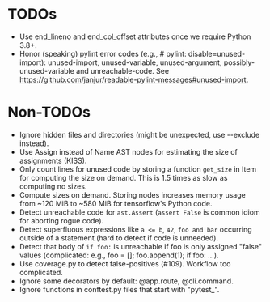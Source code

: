# TODOs

* Use end_lineno and end_col_offset attributes once we require Python
  3.8+.
* Honor (speaking) pylint error codes (e.g., # pylint:
  disable=unused-import): unused-import, unused-variable, unused-argument,
  possibly-unused-variable and unreachable-code. See
  https://github.com/janjur/readable-pylint-messages#unused-import.

# Non-TODOs

* Ignore hidden files and directories (might be unexpected, use
  --exclude instead).
* Use Assign instead of Name AST nodes for estimating the size of
  assignments (KISS).
* Only count lines for unused code by storing a function `get_size` in
  Item for computing the size on demand. This is 1.5 times as slow as
  computing no sizes.
* Compute sizes on demand. Storing nodes increases memory usage from
  ~120 MiB to ~580 MiB for tensorflow's Python code.
* Detect unreachable code for `ast.Assert` (`assert False` is common
  idiom for aborting rogue code).
* Detect superfluous expressions like `a <= b`, `42`, `foo and bar`
  occurring outside of a statement (hard to detect if code is
  unneeded).
* Detect that body of `if foo:` is unreachable if foo is only assigned
  "false" values (complicated: e.g., foo = \[\]; foo.append(1); if
  foo: ...).
* Use coverage.py to detect false-positives (\#109). Workflow too
  complicated.
* Ignore some decorators by default: @app.route, @cli.command.
* Ignore functions in conftest.py files that start with "pytest_".
